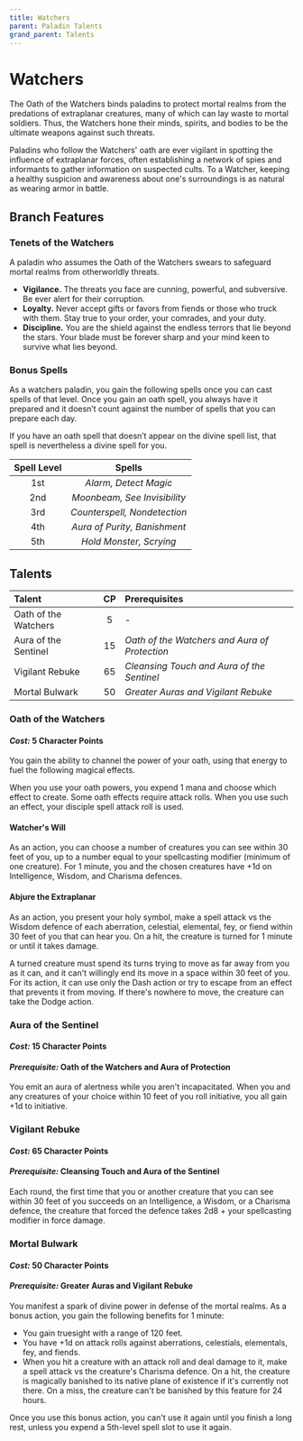 ```yaml
---
title: Watchers
parent: Paladin Talents
grand_parent: Talents
---
```


# Watchers
The Oath of the Watchers binds paladins to protect mortal realms from the predations of extraplanar creatures, many of which can lay waste to mortal soldiers. Thus, the Watchers hone their minds, spirits, and bodies to be the ultimate weapons against such threats.

Paladins who follow the Watchers' oath are ever vigilant in spotting the influence of extraplanar forces, often establishing a network of spies and informants to gather information on suspected cults. To a Watcher, keeping a healthy suspicion and awareness about one's surroundings is as natural as wearing armor in battle.

## Branch Features

### Tenets of the Watchers
A paladin who assumes the Oath of the Watchers swears to safeguard mortal realms from otherworldly threats.

* **Vigilance.** The threats you face are cunning, powerful, and subversive. Be ever alert for their corruption.
* **Loyalty.** Never accept gifts or favors from fiends or those who truck with them. Stay true to your order, your comrades, and your duty.
* **Discipline.** You are the shield against the endless terrors that lie beyond the stars. Your blade must be forever sharp and your mind keen to survive what lies beyond.

### Bonus Spells
As a watchers paladin, you gain the following spells once you can cast spells of that level. Once you gain an oath spell, you always have it prepared and it doesn’t count against the number of spells that you can prepare each day.

If you have an oath spell that doesn’t appear on the divine spell list, that spell is nevertheless a divine spell for you.

| Spell Level | Spells |
|:-----------:|:------:|
| 1st | *Alarm, Detect Magic* |
| 2nd | *Moonbeam, See Invisibility* |
| 3rd | *Counterspell, Nondetection* |
| 4th | *Aura of Purity, Banishment* |
| 5th | *Hold Monster, Scrying* |

## Talents

| Talent | CP | Prerequisites |
|:-------|:--:|:--------------|
| Oath of the Watchers | 5  | - |
| Aura of the Sentinel | 15 | *Oath of the Watchers and Aura of Protection* |
| Vigilant Rebuke      | 65 | *Cleansing Touch and Aura of the Sentinel* |
| Mortal Bulwark       | 50 | *Greater Auras and Vigilant Rebuke* |

### Oath of the Watchers
#### *Cost:* 5 Character Points
You gain the ability to channel the power of your oath, using that energy to fuel the following magical effects.

When you use your oath powers, you expend 1 mana and choose which effect to create. Some oath effects require attack rolls. When you use such an effect, your disciple spell attack roll is used.

#### Watcher's Will
As an action, you can choose a number of creatures you can see within 30 feet of you, up to a number equal to your spellcasting modifier (minimum of one creature). For 1 minute, you and the chosen creatures have +1d on Intelligence, Wisdom, and Charisma defences.

#### Abjure the Extraplanar
As an action, you present your holy symbol, make a spell attack vs the Wisdom defence of each aberration, celestial, elemental, fey, or fiend within 30 feet of you that can hear you. On a hit, the creature is turned for 1 minute or until it takes damage.

A turned creature must spend its turns trying to move as far away from you as it can, and it can't willingly end its move in a space within 30 feet of you. For its action, it can use only the Dash action or try to escape from an effect that prevents it from moving. If there's nowhere to move, the creature can take the Dodge action.

### Aura of the Sentinel
#### *Cost:* 15 Character Points
#### *Prerequisite:* Oath of the Watchers and Aura of Protection
You emit an aura of alertness while you aren't incapacitated. When you and any creatures of your choice within 10 feet of you roll initiative, you all gain +1d to initiative.

### Vigilant Rebuke
#### *Cost:* 65 Character Points
#### *Prerequisite:* Cleansing Touch and Aura of the Sentinel
Each round, the first time that you or another creature that you can see within 30 feet of you succeeds on an Intelligence, a Wisdom, or a Charisma defence, the creature that forced the defence takes 2d8 + your spellcasting modifier in force damage.

### Mortal Bulwark
#### *Cost:* 50 Character Points
#### *Prerequisite:* Greater Auras and Vigilant Rebuke
You manifest a spark of divine power in defense of the mortal realms. As a bonus action, you gain the following benefits for 1 minute:

* You gain truesight with a range of 120 feet.
* You have +1d on attack rolls against aberrations, celestials, elementals, fey, and fiends.
* When you hit a creature with an attack roll and deal damage to it, make a spell attack vs the creature's Charisma defence. On a hit, the creature is magically banished to its native plane of existence if it's currently not there. On a miss, the creature can't be banished by this feature for 24 hours.

Once you use this bonus action, you can't use it again until you finish a long rest, unless you expend a 5th-level spell slot to use it again.
